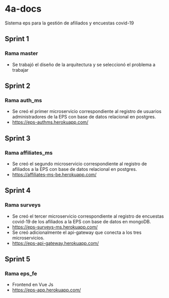 # 4a-docs

Sistema  eps para la gestión de afiliados y encuestas covid-19


## Sprint 1
### Rama master
- Se trabajó el diseño de la arquitectura y se seleccionó el problema a trabajar

## Sprint 2
### Rama auth_ms
- Se creó el primer microservicio correspondiente al registro de usuarios administradores de la EPS con base de datos relacional en postgres. 
- https://eps-authms.herokuapp.com/

## Sprint 3
### Rama affiliates_ms
- Se creó el segundo microservicio correspondiente al registro de afiliados a la EPS con base de datos relacional en postgres.
- https://affiliates-ms-be.herokuapp.com/

## Sprint 4
### Rama surveys
- Se creó el tercer microservicio correspondiente al registro de encuestas covid-19 de los afiliados a la EPS con base de datos en mongoDB.
- https://eps-surveys-ms.herokuapp.com/
- Se creó adicionalmente el api-gateway que conecta a los tres microservicios.
- https://eps-api-gateway.herokuapp.com/

## Sprint 5
### Rama eps_fe
- Frontend en Vue Js
- https://eps-app.herokuapp.com/
